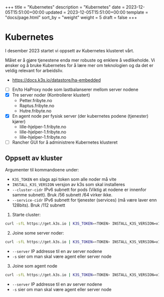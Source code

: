 +++
title = "Kubernetes"
description = "Kubernetes"
date = 2023-12-05T15:51:00+00:00
updated = 2023-12-05T15:51:00+00:00
template = "docs/page.html"
sort_by = "weight"
weight = 5
draft = false
+++

# Kubernetes

I desember 2023 startet vi oppsett av Kubernetes klusteret vårt.

Målet er å gjøre tjenestene enda mer robuste og enklere å vedlikeholde. Vi
ønsker og å bruke Kubernetes for å lære mer om teknologien og da det er veldig
relevant for arbeidsliv.

- https://docs.k3s.io/datastore/ha-embedded
- [ ] En/to HaProxy node som lastbalanserer mellom server nodene
- [x] Tre server noder (Kontrollerer klustert)
  - Petter.fribyte.no
  - Raptus.fribyte.no
  - Hutre.fribyte.no
- [x] En agent node per fysisk server (der kubernetes podene (tjenester) kjører)
  - lille-hjelper-1.fribyte.no
  - lille-hjelper-1.fribyte.no
  - lille-hjelper-1.fribyte.no
- [ ] Rancher GUI for å administrere Kubernetes klusteret

## Oppsett av kluster

Argumenter til kommandoene under:

- `K3S_TOKEN` en slags api token som alle noder må vite
- `INSTALL_K3S_VERSION` versjon av k3s som skal installeres
- `--cluster-cidr` IPv6 subnett for pods (Viktig at nodene er innenfor samme
  subnett). Bruk /56 subnett /64 virker ikke.
- `--service-cidr` IPv6 subnett for tjenester (services) (må være laver enn
  128bits). Bruk /112 subnett

1. Starte cluster:

```sh
curl -sfL https://get.k3s.io | K3S_TOKEN=<TOKEN> INSTALL_K3S_VERSION=v1.26.10+k3s2 sh -s --server --cluster-cidr=2001:700:201:1:5001::/56 --service-cidr=2001:700:201:1:5001:3e3::/112 --cluster-init --disable=metrics-server
```

2. Joine some server noder:

```sh
curl -sfL https://get.k3s.io | K3S_TOKEN=<TOKEN> INSTALL_K3S_VERSION=v1.26.10+k3s2 sh -s server --server https://[2001:700:201:1:5001::2]:6443 --cluster-cidr=2001:700:201:1:5001::/56 --service-cidr=2001:700:201:1:5001:3e3::/112 --disable=metrics-server
```

- `--server` IP addresse til en av server nodene
- `-s` sier om man skal være agent eller server node

3. Joine som agent node

```sh
curl -sfL https://get.k3s.io | K3S_TOKEN=<TOKEN> INSTALL_K3S_VERSION=v1.26.10+k3s2 sh -s agent --server https://[2001:700:201:1:5001::2]:6443
```

- `--server` IP addresse til en av server nodene
- `-s` sier om man skal være agent eller server node
